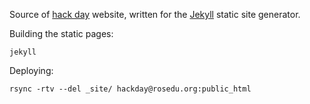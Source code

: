 Source of [hack day][] website, written for the [Jekyll][] static site
generator.

Building the static pages:

    jekyll

Deploying:

    rsync -rtv --del _site/ hackday@rosedu.org:public_html


[hack day]: http://hackday.rosedu.org/
[jekyll]: http://jekyllrb.com/
